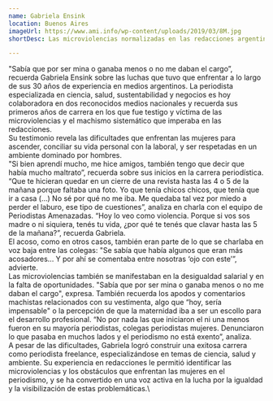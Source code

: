 ```yaml
---
name: Gabriela Ensink
location: Buenos Aires
imageUrl: https://www.ami.info/wp-content/uploads/2019/03/8M.jpg
shortDesc: Las microviolencias normalizadas en las redacciones argentinas que hoy serían “impensables”

---
```


"Sabía que por ser mina o ganaba menos o no me daban el cargo”, recuerda Gabriela Ensink sobre las luchas que tuvo que enfrentar a lo largo de sus 30 años de experiencia en medios argentinos. La periodista  especializada en ciencia, salud, sustentabilidad y negocios es hoy colaboradora en dos reconocidos  medios nacionales  y recuerda sus primeros años de carrera en los que fue  testigo y víctima de las microviolencias y el machismo sistemático que imperaba en las redacciones.\
Su testimonio revela las dificultades que enfrentan las mujeres para ascender, conciliar su vida personal con la laboral, y ser respetadas en un ambiente dominado por hombres.\
"Si bien aprendí mucho, me hice amigos, también tengo que decir que había mucho maltrato”, recuerda sobre sus inicios en la carrera periodística. “Que te hicieran quedar en un cierre de una revista hasta las 4 o 5 de la mañana porque faltaba una foto. Yo que tenía chicos chicos, que tenía que ir a casa (…) No sé por qué no me iba. Me quedaba tal vez por miedo a perder el laburo, ese tipo de cuestiones”, analiza en charla con el equipo de Periodistas Amenazadas. “Hoy lo veo como violencia. Porque si vos sos madre o ni siquiera, tenés tu vida, ¿por qué te tenés que clavar hasta las 5 de la mañana?”, recuerda Gabriela.\
El acoso, como en otros casos, también eran parte de lo que se charlaba en voz baja entre las colegas: "Se sabía que había algunos que eran más acosadores... Y por ahí se comentaba entre nosotras ‘ojo con este’”, advierte. \
Las microviolencias también se manifestaban en la desigualdad salarial y en la falta de oportunidades. "Sabía que por ser mina o ganaba menos o no me daban el cargo", expresa. También recuerda los apodos y comentarios machistas relacionados con su vestimenta, algo que “hoy, sería impensable" o la percepción de que la maternidad iba a ser un escollo para el desarrollo profesional. “No por nada las que iniciaron el ni una menos fueron en su mayoría periodistas, colegas periodistas mujeres. Denunciaron lo que pasaba en muchos lados y el periodismo no está exento”, analiza.\
A pesar de las dificultades, Gabriela logró construir una exitosa carrera como periodista freelance, especializándose en temas de ciencia, salud y ambiente. Su experiencia en redacciones le permitió identificar las microviolencias y los obstáculos que enfrentan las mujeres en el periodismo, y se ha convertido en una voz activa en la lucha por la igualdad y la visibilización de estas problemáticas.\
